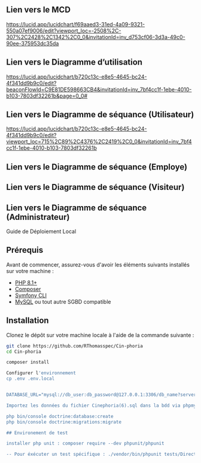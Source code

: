 

## Lien vers le MCD
https://lucid.app/lucidchart/f69aaed3-31ed-4a09-9321-550a07ef9006/edit?viewport_loc=-2508%2C-307%2C2428%2C1342%2C0_0&invitationId=inv_d753cf06-3d3a-49c0-90ee-375953dc35da


## Lien vers le Diagramme d’utilisation
https://lucid.app/lucidchart/b720c13c-e8e5-4645-bc24-4f341dd9b9c0/edit?beaconFlowId=C9E81DE598663CB4&invitationId=inv_7bf4cc1f-1ebe-4010-b103-7803df32261b&page=0_0#

## Lien vers le Diagramme de séquance (Utilisateur)
https://lucid.app/lucidchart/b720c13c-e8e5-4645-bc24-4f341dd9b9c0/edit?viewport_loc=715%2C89%2C4376%2C2419%2C0_0&invitationId=inv_7bf4cc1f-1ebe-4010-b103-7803df32261b

## Lien vers le Diagramme de séquance (Employe)

## Lien vers le Diagramme de séquance (Visiteur)

## Lien vers le Diagramme de séquance (Administrateur)



Guide de Déploiement Local

## Prérequis

Avant de commencer, assurez-vous d'avoir les éléments suivants installés sur votre machine :

- [PHP 8.1+](https://www.php.net/)
- [Composer](https://getcomposer.org/)
- [Symfony CLI](https://symfony.com/download)
- [MySQL](https://www.mysql.com/) ou tout autre SGBD compatible

## Installation

Clonez le dépôt sur votre machine locale à l'aide de la commande suivante :

```bash
git clone https://github.com/RThomasspec/Cin-phoria
cd Cin-phoria

composer install

Configurer l'environnement
cp .env .env.local


DATABASE_URL="mysql://db_user:db_password@127.0.0.1:3306/db_name?serverVersion=5.7"

Importez les données du fichier Cinephoria(6).sql dans la bdd via phpmyadmin

php bin/console doctrine:database:create
php bin/console doctrine:migrations:migrate

## Environement de test

installer php unit : composer require --dev phpunit/phpunit

-- Pour éxécuter un test spécifique : ./vendor/bin/phpunit tests/DirectoryName/TestFileName.php


